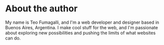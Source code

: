 # About the author

My name is Teo Fumagalli, and I'm a web developer and designer based in Buenos Aires, Argentina. I make cool stuff for the web, and I'm passionate about exploring new possibilities and pushing the limits of what websites can do.
